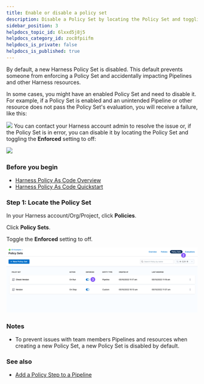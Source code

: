 ```yaml
---
title: Enable or disable a policy set
description: Disable a Policy Set by locating the Policy Set and toggling the Enforced setting to off.
sidebar_position: 3
helpdocs_topic_id: 6lxxd5j8j5
helpdocs_category_id: zoc8fpiifm
helpdocs_is_private: false
helpdocs_is_published: true
---
```


By default, a new Harness Policy Set is disabled. This default prevents someone from enforcing a Policy Set and accidentally impacting Pipelines and other Harness resources.

In some cases, you might have an enabled Policy Set and need to disable it. For example, if a Policy Set is enabled and an unintended Pipeline or other resource does not pass the Policy Set's evaluation, you will receive a failure, like this:

![](../../governance/14_Policy-as-code/static/disable-a-policy-set-53.png)
You can contact your Harness account admin to resolve the issue or, if the Policy Set is in error, you can disable it by locating the Policy Set and toggling the **Enforced** setting to off:

![](../../governance/14_Policy-as-code/static/disable-a-policy-set-54.png)
### Before you begin

* [Harness Policy As Code Overview](../../governance/14_Policy-as-code/harness-governance-overview.md)
* [Harness Policy As Code Quickstart](../../governance/14_Policy-as-code/harness-governance-quickstart.md)

### Step 1: Locate the Policy Set

In your Harness account/Org/Project, click **Policies**.

Click **Policy Sets**.

Toggle the **Enforced** setting to off.

![](../../governance/14_Policy-as-code/static/disable-a-policy-set-55.png)

### Notes

* To prevent issues with team members Pipelines and resources when creating a new Policy Set, a new Policy Set is disabled by default.

### See also

* [Add a Policy Step to a Pipeline](../../governance/14_Policy-as-code/add-a-governance-policy-step-to-a-pipeline.md)

